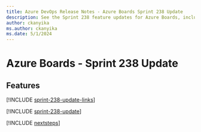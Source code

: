 ```yaml
---
title: Azure DevOps Release Notes - Azure Boards Sprint 238 Update
description: See the Sprint 238 feature updates for Azure Boards, including next steps.
author: ckanyika
ms.author: ckanyika
ms.date: 5/1/2024
---
```


# Azure Boards - Sprint 238 Update

## Features

[!INCLUDE [sprint-238-update-links](../includes/boards/sprint-238-update-links.md)]

[!INCLUDE [sprint-238-update](../includes/boards/sprint-238-update.md)]

[!INCLUDE [nextsteps](../includes/nextsteps.md)]